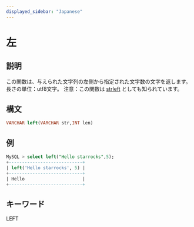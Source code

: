 ```yaml
---
displayed_sidebar: "Japanese"
---
```


# 左

## 説明

この関数は、与えられた文字列の左側から指定された文字数の文字を返します。長さの単位：utf8文字。
注意：この関数は [strleft](strleft.md) としても知られています。

## 構文

```SQL
VARCHAR left(VARCHAR str,INT len)
```

## 例

```SQL
MySQL > select left("Hello starrocks",5);
+----------------------------+
| left('Hello starrocks', 5) |
+----------------------------+
| Hello                      |
+----------------------------+
```

## キーワード

LEFT